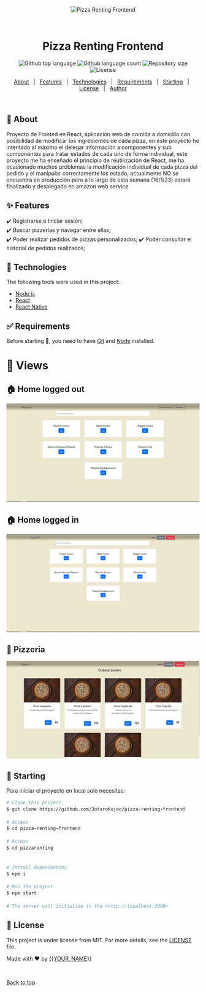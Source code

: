 <div align="center" id="top"> 
  <img src="./.github/app.gif" alt="Pizza Renting Frontend" />

  &#xa0;

  <!-- <a href="https://pizzarentingfrontend.netlify.app">Demo</a> -->
</div>

<h1 align="center">Pizza Renting Frontend</h1>

<p align="center">
  <img alt="Github top language" src="https://img.shields.io/github/languages/top/JotaroKujoo/pizza-renting-frontend?color=56BEB8">

  <img alt="Github language count" src="https://img.shields.io/github/languages/count/JotaroKujoo/pizza-renting-frontend?color=56BEB8">

  <img alt="Repository size" src="https://img.shields.io/github/repo-size/JotaroKujoo/pizza-renting-frontend?color=56BEB8">

  <img alt="License" src="https://img.shields.io/github/license/JotaroKujoo/pizza-renting-frontend?color=56BEB8">

  <!-- <img alt="Github issues" src="https://img.shields.io/github/issues/JotaroKujoo/pizza-renting-frontend?color=56BEB8" /> -->

  <!-- <img alt="Github forks" src="https://img.shields.io/github/forks/JotaroKujoo/pizza-renting-frontend?color=56BEB8" /> -->

  <!-- <img alt="Github stars" src="https://img.shields.io/github/stars/JotaroKujoo/pizza-renting-frontend?color=56BEB8" /> -->
</p>

<!-- Status -->

<!-- <h4 align="center"> 
	🚧  Pizza Renting Frontend 🚀 Under construction...  🚧
</h4> 

<hr> -->

<p align="center">
  <a href="#dart-about">About</a> &#xa0; | &#xa0; 
  <a href="#sparkles-features">Features</a> &#xa0; | &#xa0;
  <a href="#rocket-technologies">Technologies</a> &#xa0; | &#xa0;
  <a href="#white_check_mark-requirements">Requirements</a> &#xa0; | &#xa0;
  <a href="#checkered_flag-starting">Starting</a> &#xa0; | &#xa0;
  <a href="#memo-license">License</a> &#xa0; | &#xa0;
  <a href="https://github.com/JotaroKujoo" target="_blank">Author</a>
</p>

<br>

## :dart: About ##

Proyecto de Fronted en React, aplicación web de comida a domicilio con posibilidad de modificar los ingredientes de cada pizza, en este proyecto he intentado al máximo el delegar información a componentes y sub componentes para tratar estados de cada uno de forma individual, este proyecto me ha enseñado el principio de reutilización de React, me ha ocasionado muchos problemas la modificación individual de cada pizza del pedido y el manipular correctamente los estado, actualmente NO se encuentra en producción pero a lo largo de esta semana (16/1/23) estará finalizado y desplegado en amazon web service

## :sparkles: Features ##

:heavy_check_mark: Registrarse e Iniciar sesión;\
:heavy_check_mark: Buscar pizzerias y navegar entre ellas;\
:heavy_check_mark: Poder realizar pedidos de pizzas personalizados;
:heavy_check_mark: Poder consultar el historial de pedidos realizados;

## :rocket: Technologies ##

The following tools were used in this project:

- [Node.js](https://nodejs.org/en/)
- [React](https://pt-br.reactjs.org/)
- [React Native](https://reactnative.dev/)

## :white_check_mark: Requirements ##

Before starting :checkered_flag:, you need to have [Git](https://git-scm.com) and [Node](https://nodejs.org/en/) installed.


# :eyes: Views #

## :house: Home logged out ##
<img src="https://github.com/JotaroKujoo/Pizza-Renting-Frontend/blob/main/pizzarenting/src/assets/img/HomeNoLogged.JPG?raw=true">

<br>


## :house: Home logged in ##
<img src="https://github.com/JotaroKujoo/Pizza-Renting-Frontend/blob/main/pizzarenting/src/assets/img/HomeLogged.JPG?raw=true">

<br>

## :pizza: Pizzeria ##
<img src="https://github.com/JotaroKujoo/Pizza-Renting-Frontend/blob/main/pizzarenting/src/assets/img/PizzeriaLogged.JPG?raw=true">




## :checkered_flag: Starting ##

Para iniciar el proyecto en local solo necesitas:

```bash
# Clone this project
$ git clone https://github.com/JotaroKujoo/pizza-renting-frontend

# Access
$ cd pizza-renting-frontend

# Access
$ cd pizzarenting


# Install dependencies
$ npm i

# Run the project
$ npm start

# The server will initialize in the <http://localhost:3000>
```

## :memo: License ##

This project is under license from MIT. For more details, see the [LICENSE](LICENSE.md) file.


Made with :heart: by <a href="https://github.com/JotaroKujoo" target="_blank">{{YOUR_NAME}}</a>

&#xa0;

<a href="#top">Back to top</a>
